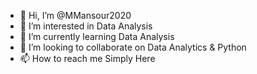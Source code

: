 - 👋 Hi, I’m @MMansour2020
- 👀 I’m interested in Data Analysis
- 🌱 I’m currently learning Data Analysis
- 💞️ I’m looking to collaborate on Data Analytics & Python
- 📫 How to reach me Simply Here

<!---
MMansour2020/MMansour2020 is a ✨ special ✨ repository because its `README.md` (this file) appears on your GitHub profile.
You can click the Preview link to take a look at your changes.
--->
